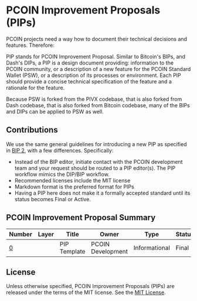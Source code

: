 # PCOIN Improvement Proposals (PIPs)

PCOIN projects need a way how to document their technical decisions and features. Therefore:

PIP stands for PCOIN Improvement Proposal. Similar to Bitcoin's BIPs, and Dash's DIPs, a PIP is a design document providing: information to the PCOIN community, or a description of a new feature for the PCOIN Standard Wallet (PSW), or a description of its processes or environment. Each PIP should provide a concise technical specification of the feature and a rationale for the feature.

Because PSW is forked from the PIVX codebase, that is also forked from Dash codebase, that is also forked from Bitcoin codebase, many of the BIPs and DIPs can be applied to PSW as well.

## Contributions

We use the same general guidelines for introducing a new PIP as specified in [BIP 2](https://github.com/bitcoin/bips/blob/master/bip-0002.mediawiki), with a few differences. Specifically:

- Instead of the BIP editor, initiate contact with the PCOIN development team and your request should be routed to a PIP editor(s). The PIP workflow mimics the DIP/BIP workflow.
- Recommended licenses include the MIT license
- Markdown format is the preferred format for PIPs
- Having a PIP here does not make it a formally accepted standard until its status becomes Final or Active.

## PCOIN Improvement Proposal Summary

| Number          | Layer | Title        | Owner             | Type          | Status |
| --------------- | ----- | ------------ | ----------------- | ------------- | ------ |
| [0](PIP0000.md) |       | PIP Template | PCOIN Development | Informational | Final  |

## License

Unless otherwise specified, PCOIN Improvement Proposals (PIPs) are released under the terms of the MIT license. See the [MIT License](https://opensource.org/licenses/MIT).
